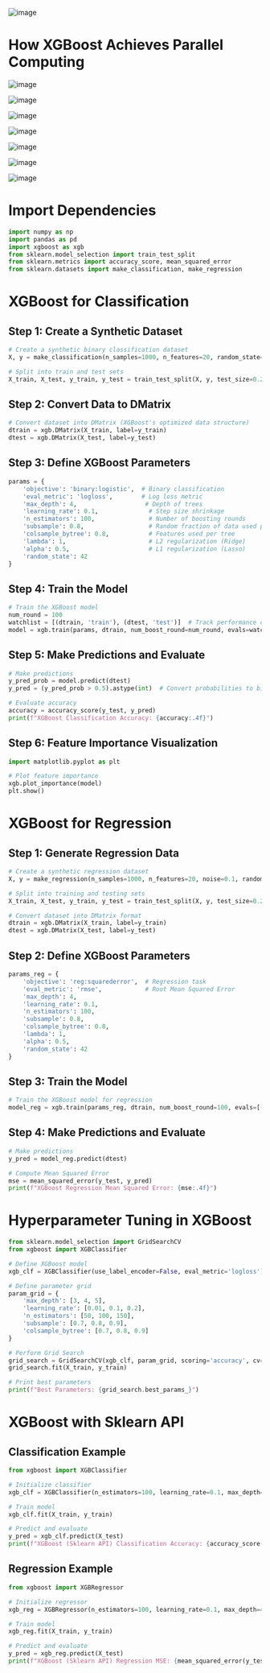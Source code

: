 ![image](https://github.com/user-attachments/assets/809933a7-4a6b-42c6-b453-221ff2aa0b24)

# How XGBoost Achieves Parallel Computing

![image](https://github.com/user-attachments/assets/4b7b43c2-b9d3-4fe4-93d1-e8b075ecbddc)

![image](https://github.com/user-attachments/assets/86eff47c-cb8e-4090-ae6f-08a6b9fa79e5)

![image](https://github.com/user-attachments/assets/e334216a-72f5-49cd-bd37-14728e1d3498)

![image](https://github.com/user-attachments/assets/0e17e6ed-1da8-4138-8bb8-dcaa0dbae031)

![image](https://github.com/user-attachments/assets/c76efd5e-9267-45d4-a4f9-393f1f28bb73)

![image](https://github.com/user-attachments/assets/726a301d-098f-494d-8ca5-391bb9c08609)

![image](https://github.com/user-attachments/assets/c3d9ab06-56a2-43f1-be3c-c3fa8884fccf)


# Import Dependencies

```python
import numpy as np
import pandas as pd
import xgboost as xgb
from sklearn.model_selection import train_test_split
from sklearn.metrics import accuracy_score, mean_squared_error
from sklearn.datasets import make_classification, make_regression
```

# XGBoost for Classification

## Step 1: Create a Synthetic Dataset

```python
# Create a synthetic binary classification dataset
X, y = make_classification(n_samples=1000, n_features=20, random_state=42)

# Split into train and test sets
X_train, X_test, y_train, y_test = train_test_split(X, y, test_size=0.2, random_state=42)

```

## Step 2: Convert Data to DMatrix

```python
# Convert dataset into DMatrix (XGBoost's optimized data structure)
dtrain = xgb.DMatrix(X_train, label=y_train)
dtest = xgb.DMatrix(X_test, label=y_test)
```
## Step 3: Define XGBoost Parameters

```python
params = {
    'objective': 'binary:logistic',  # Binary classification
    'eval_metric': 'logloss',        # Log loss metric
    'max_depth': 4,                   # Depth of trees
    'learning_rate': 0.1,              # Step size shrinkage
    'n_estimators': 100,               # Number of boosting rounds
    'subsample': 0.8,                  # Random fraction of data used per tree
    'colsample_bytree': 0.8,           # Features used per tree
    'lambda': 1,                       # L2 regularization (Ridge)
    'alpha': 0.5,                      # L1 regularization (Lasso)
    'random_state': 42
}
```

## Step 4: Train the Model

```python
# Train the XGBoost model
num_round = 100
watchlist = [(dtrain, 'train'), (dtest, 'test')]  # Track performance on test set
model = xgb.train(params, dtrain, num_boost_round=num_round, evals=watchlist, early_stopping_rounds=10)
```

## Step 5: Make Predictions and Evaluate

```python
# Make predictions
y_pred_prob = model.predict(dtest)
y_pred = (y_pred_prob > 0.5).astype(int)  # Convert probabilities to binary classes

# Evaluate accuracy
accuracy = accuracy_score(y_test, y_pred)
print(f"XGBoost Classification Accuracy: {accuracy:.4f}")

```

## Step 6: Feature Importance Visualization

```python
import matplotlib.pyplot as plt

# Plot feature importance
xgb.plot_importance(model)
plt.show()
```

# XGBoost for Regression

## Step 1: Generate Regression Data

```python
# Create a synthetic regression dataset
X, y = make_regression(n_samples=1000, n_features=20, noise=0.1, random_state=42)

# Split into training and testing sets
X_train, X_test, y_train, y_test = train_test_split(X, y, test_size=0.2, random_state=42)

# Convert dataset into DMatrix format
dtrain = xgb.DMatrix(X_train, label=y_train)
dtest = xgb.DMatrix(X_test, label=y_test)

```
## Step 2: Define XGBoost Parameters

```python
params_reg = {
    'objective': 'reg:squarederror',  # Regression task
    'eval_metric': 'rmse',            # Root Mean Squared Error
    'max_depth': 4,
    'learning_rate': 0.1,
    'n_estimators': 100,
    'subsample': 0.8,
    'colsample_bytree': 0.8,
    'lambda': 1,
    'alpha': 0.5,
    'random_state': 42
}
```

## Step 3: Train the Model

```python
# Train the XGBoost model for regression
model_reg = xgb.train(params_reg, dtrain, num_boost_round=100, evals=[(dtrain, 'train'), (dtest, 'test')], early_stopping_rounds=10)
```

## Step 4: Make Predictions and Evaluate

```python
# Make predictions
y_pred = model_reg.predict(dtest)

# Compute Mean Squared Error
mse = mean_squared_error(y_test, y_pred)
print(f"XGBoost Regression Mean Squared Error: {mse:.4f}")
```

# Hyperparameter Tuning in XGBoost

```python
from sklearn.model_selection import GridSearchCV
from xgboost import XGBClassifier

# Define XGBoost model
xgb_clf = XGBClassifier(use_label_encoder=False, eval_metric='logloss')

# Define parameter grid
param_grid = {
    'max_depth': [3, 4, 5],
    'learning_rate': [0.01, 0.1, 0.2],
    'n_estimators': [50, 100, 150],
    'subsample': [0.7, 0.8, 0.9],
    'colsample_bytree': [0.7, 0.8, 0.9]
}

# Perform Grid Search
grid_search = GridSearchCV(xgb_clf, param_grid, scoring='accuracy', cv=3, n_jobs=-1)
grid_search.fit(X_train, y_train)

# Print best parameters
print(f"Best Parameters: {grid_search.best_params_}")
```

# XGBoost with Sklearn API

## Classification Example

```python
from xgboost import XGBClassifier

# Initialize classifier
xgb_clf = XGBClassifier(n_estimators=100, learning_rate=0.1, max_depth=4, random_state=42)

# Train model
xgb_clf.fit(X_train, y_train)

# Predict and evaluate
y_pred = xgb_clf.predict(X_test)
print(f"XGBoost (Sklearn API) Classification Accuracy: {accuracy_score(y_test, y_pred):.4f}")

```

## Regression Example

```python
from xgboost import XGBRegressor

# Initialize regressor
xgb_reg = XGBRegressor(n_estimators=100, learning_rate=0.1, max_depth=4, random_state=42)

# Train model
xgb_reg.fit(X_train, y_train)

# Predict and evaluate
y_pred = xgb_reg.predict(X_test)
print(f"XGBoost (Sklearn API) Regression MSE: {mean_squared_error(y_test, y_pred):.4f}")

```












